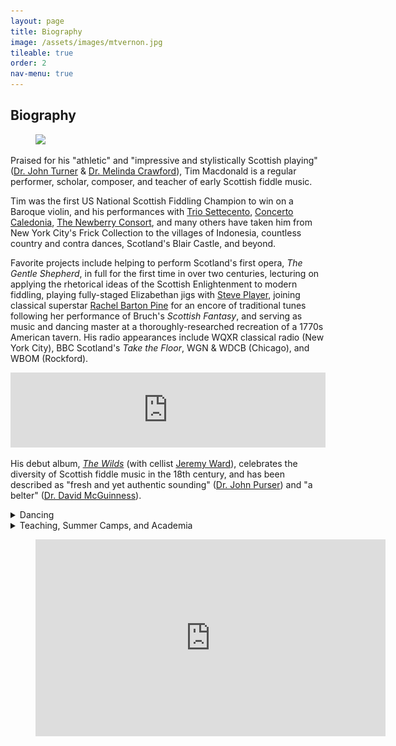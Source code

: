 ```yaml
---
layout: page
title: Biography
image: /assets/images/mtvernon.jpg
tileable: true
order: 2
nav-menu: true
---
```


<h2>Biography</h2>

<figure class="image right">
  <a href="/assets/images/singandstomp.jpg">
    <img src="/assets/images/singandstomp.jpg">
  </a>
</figure>

Praised for his "athletic" and "impressive and stylistically Scottish playing" ([Dr. John
Turner](http://www.fiddletree-music.com/johnturner.html) & [Dr. Melinda Crawford](http://www.melindacrawford.com/)),
Tim Macdonald is a regular performer, scholar, composer, and teacher of early Scottish fiddle music.

Tim was the first US National Scottish Fiddling Champion to win on a Baroque violin, and his performances with [Trio
Settecento](http://www.triosettecento.com/), [Concerto Caledonia](https://concal.org/), [The Newberry
Consort](https://newberryconsort.org/), and many others have taken him from New York City's Frick Collection to the
villages of Indonesia, countless country and contra dances, Scotland's Blair Castle, and beyond.

Favorite projects include helping to perform Scotland's first opera, <i>The Gentle Shepherd</i>, in full for
the first time in over two centuries, lecturing on applying the rhetorical ideas of the Scottish Enlightenment to modern
fiddling, playing fully-staged Elizabethan jigs with [Steve
Player](http://www.strangeandancientinstruments.com/page3/styled-4/index.html), joining classical superstar <a
href="http://rachelbartonpine.com/">Rachel Barton Pine</a> for an encore of traditional tunes following her performance
of Bruch's *Scottish Fantasy*, and serving as music and dancing master at a thoroughly-researched recreation of a 1770s
American tavern.  His radio appearances include WQXR classical radio (New York City), BBC Scotland's <i>Take the
Floor</i>, WGN & WDCB (Chicago), and WBOM (Rockford).

<iframe style="border: 0; width: 100%; height: 120px;" src="https://bandcamp.com/EmbeddedPlayer/album=4042276712/size=large/bgcol=333333/linkcol=0f91ff/tracklist=false/artwork=small/transparent=true/" seamless>
  <a href="https://tsmacdonald.bandcamp.com/album/the-wilds">
    The Wilds by Tim Macdonald &amp; Jeremy Ward
  </a>
</iframe>

His debut album, [*The Wilds*](http://www.timandjeremy.com/wilds) (with cellist [Jeremy
Ward](http://www.jeremydavidward.com)), celebrates the diversity of Scottish fiddle music in the 18th century, and has
been described as "fresh and yet authentic sounding" ([Dr. John Purser](http://www.johnpurser.net/)) and "a belter"
([Dr. David McGuinness](https://www.gla.ac.uk/schools/cca/staff/davidmcguinness/)).

<details>
<summary>Dancing</summary>

<p>
Tim is a past chairman of the Chicago Branch of the Royal Scottish Country Dance Society and is in demand for SCD balls,
dance weekends, and "Playing for Dance" music workshops in the US, Scotland, and Continental Europe. He recorded <a
href="https://rscdsedinburgh.org/shop#100thAnniversaryCD">a CD of new dances for the Edinburgh Branch Centenary</a> with
Muriel Johnstone, Pete Clark, and Peter Shand. He is perennially in charge of dance music at <a
href="http://www.jinkdiddle.com">The Jink and Diddle School of Scottish Fiddling</a> and has also played for <a
href="http://rscdsboston.org/pinewoods-scottish-sessions.html">Scottish Sessions</a>, <a
href="http://rscdsboston.org/pinewoods-esc.html">English-Scottish-Contra Week</a> (ESCape) at Pinewoods, <a
href="https://scottishweekend.org/">Scottish Weekend</a>, and overnight dance weekends for the Paris, Lyon, Youth, and
several American branches. He's performed with most of the top dance pianists in the US and Scotland, including Muriel
Johnstone, Susie Petrov, Dave Wiesler, Andy Imbrie (Reel of Seven), Kate Barnes, and Karen Axelrod.
</p>

<figure class="image left">
  <a href="/assets/images/scd-ed.jpg">
    <img src="/assets/images/scd-ed.jpg">
  </a>
</figure>

<p>
Tim is also the former Musician-in-Residence for the Oak Park English Country Dancers and current musical director for
the <a href="https://www.facebook.com/edinburghquadrille/">Edinburgh Quadrille Society</a> (historical country dances
and quadrilles) and Autrefois (French Baroque dances).
</p>
</details>

<details>
<summary>Teaching, Summer Camps, and Academia</summary>
<p>
In addition to performing, Tim runs a private teaching studio and teaches at fiddle camps and clubs, including <a
href="/fiddle-camp">one he founded</a>. He teaches every summer at <a href="http://www.fiddletree-music.com/">The Jink
and Diddle School of Scottish Fiddling</a> and as a sail-aboard tutor for <a
href="https://sessionsandsail.com/">Sessions &amp; Sail</a>.
</p>

<figure class="image right">
  <a href="/assets/images/sessions-and-sail.jpg">
    <img src="/assets/images/sessions-and-sail.jpg">
  </a>
</figure>

<p>
He is a music tutor for Edinburgh Napier University and has taught workshops or master classes at the Royal
Conservatoire of Scotland, the National Centre for Excellence in Traditional Music, Northwestern University (Bienen
School of Music), the Wheaton Conservatory of Music, and High Point University.
</p>

<p>
A "remarkably capable" researcher of Scottish-Baroque music (<a
href="http://www.wheaton.edu/Academics/Faculty/B/Johann-Buis">Dr. Johann Buis</a>) who "combin[es] the intelligence of a
talented scholar with the experience of a top-level performer" (<a href="http://rachelbartonpine.com/">Rachel Barton
Pine</a>), Tim was an Arthur and Lila Weinberg Fellow at the <a href="http://newberry.org/">Newberry Library</a>, has
presented papers at the Musica Scotica, North Atlantic Fiddle Convention (NAFCo), and British Forum for Ethnomusicology
conferences, and received a master's degree by research (distinction) from the University of Edinburgh for his thesis on
the use of rhetoric in eighteenth-century Scottish music. He's given lecture-concerts for students or for the general
public at several universities, St Cecilia's Hall (Music Museum), RSCDS Winter School, Old Fort Niagara, Valley Forge,
the Scottish American History Forum, the Dutchess County Historical Society, and many other venues. Tim is currently a
part-time PhD student at the University of Edinburgh doing research on the music of the Gow family.
</p>
</details>

<div class="video-player">
  <figure>
    <iframe width="560" height="315" src="https://www.youtube.com/embed/rFyEx-FNoi4" frameborder="0" gesture="media" allow="encrypted-media" allowfullscreen></iframe>
  </figure>
</div>
